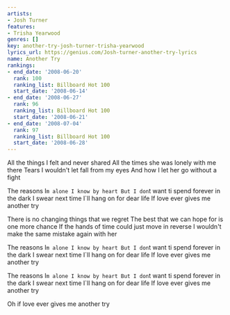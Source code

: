 ```yaml
---
artists:
- Josh Turner
features:
- Trisha Yearwood
genres: []
key: another-try-josh-turner-trisha-yearwood
lyrics_url: https://genius.com/Josh-turner-another-try-lyrics
name: Another Try
rankings:
- end_date: '2008-06-20'
  rank: 100
  ranking_list: Billboard Hot 100
  start_date: '2008-06-14'
- end_date: '2008-06-27'
  rank: 96
  ranking_list: Billboard Hot 100
  start_date: '2008-06-21'
- end_date: '2008-07-04'
  rank: 97
  ranking_list: Billboard Hot 100
  start_date: '2008-06-28'
---
```

All the things I felt and never shared
All the times she was lonely with me there
Tears I wouldn't let fall from my eyes
And how I let her go without a fight


The reasons I`m alone I know by heart
But I don`t want ti spend forever in the dark
I swear next time I`ll hang on for dear life
If love ever gives me another try


There is no changing things that we regret
The best that we can hope for is one more chance
If the hands of time could just move in reverse
I wouldn't make the same mistake again with her

The reasons I`m alone I know by heart
But I don`t want ti spend forever in the dark
I swear next time I`ll hang on for dear life
If love ever gives me another try

The reasons I`m alone I know by heart
But I don`t want ti spend forever in the dark
I swear next time I`ll hang on for dear life
If love ever gives me another try


Oh if love ever gives me another try
